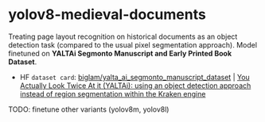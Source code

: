 # yolov8-medieval-documents
Treating page layout recognition on historical documents as an object detection task (compared to the usual pixel segmentation approach). Model finetuned on **YALTAi Segmonto Manuscript and Early Printed Book Dataset**.

* HF `dataset card`: [biglam/yalta_ai_segmonto_manuscript_dataset](https://huggingface.co/datasets/biglam/yalta_ai_segmonto_manuscript_dataset) | [You Actually Look Twice At it (YALTAi): using an object detection approach instead of region segmentation within the Kraken engine](https://arxiv.org/abs/2207.11230)

TODO: finetune other variants (yolov8m, yolov8l)